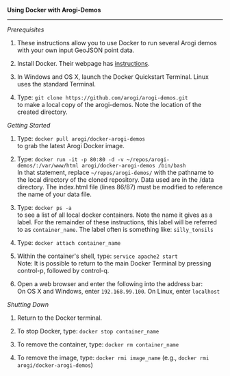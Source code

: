 <b>Using Docker with Arogi-Demos</b>  
<hr />

*Prerequisites*  

 1. These instructions allow you to use Docker to run several Arogi demos with your own input GeoJSON point data.

 2. Install Docker. Their webpage has [instructions](https://docs.docker.com/engine/installation/).

 3. In Windows and OS X, launch the Docker Quickstart Terminal. Linux uses the standard Terminal.
 
 4. Type: `git clone https://github.com/arogi/arogi-demos.git`  
    to make a local copy of the arogi-demos. Note the location of the created directory.

*Getting Started*

 1. Type: `docker pull arogi/docker-arogi-demos`  
    to grab the latest Arogi Docker image.

 2. Type: `docker run -it -p 80:80 -d -v ~/repos/arogi-demos/:/var/www/html arogi/docker-arogi-demos /bin/bash`  
    In that statement, replace `~/repos/arogi-demos/` with the pathname to the local directory of the cloned repository.
    Data used are in the /data directory. The index.html file (lines 86/87) must be modified to reference the name of your data file.

 3. Type: `docker ps -a`  
    to see a list of all local docker containers. Note the name it gives as a label. For the remainder of these instructions, this label will be referred to as `container_name`. The label often is something like: `silly_tonsils`
 
 4. Type: `docker attach container_name`

 3. Within the container's shell, type: `service apache2 start`  
    Note: It is possible to return to the main Docker Terminal by pressing control-p, followed by control-q.

 3. Open a web browser and enter the following into the address bar:  
     On OS X and Windows, enter `192.168.99.100`. On Linux, enter `localhost`  

*Shutting Down*  

 1. Return to the Docker terminal.

 2. To stop Docker, type: `docker stop container_name`

 3. To remove the container, type: `docker rm container_name`

 4. To remove the image, type: `docker rmi image_name` (e.g., `docker rmi arogi/docker-arogi-demos`)
